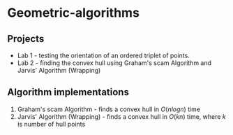 # Geometric-algorithms
## Projects
* Lab 1 - testing the orientation of an ordered triplet
of points.
* Lab 2 - finding the convex hull using Graham's scam
Algorithm and Jarvis' Algorithm (Wrapping)

## Algorithm implementations
1. Graham's scam Algorithm - finds a convex hull in $O(nlogn)$ time
2. Jarvis' Algorithm (Wrapping) - finds a convex hull in $O(kn)$ time,
where $k$ is number of hull points